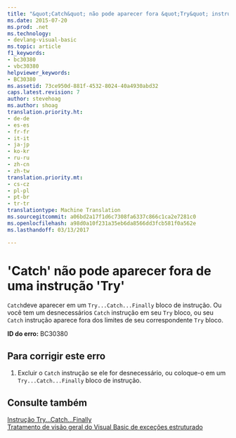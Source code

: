 ```yaml
---
title: "&quot;Catch&quot; não pode aparecer fora &quot;Try&quot; instrução | Documentos do Microsoft"
ms.date: 2015-07-20
ms.prod: .net
ms.technology:
- devlang-visual-basic
ms.topic: article
f1_keywords:
- bc30380
- vbc30380
helpviewer_keywords:
- BC30380
ms.assetid: 73ce950d-881f-4532-8024-40a4930abd32
caps.latest.revision: 7
author: stevehoag
ms.author: shoag
translation.priority.ht:
- de-de
- es-es
- fr-fr
- it-it
- ja-jp
- ko-kr
- ru-ru
- zh-cn
- zh-tw
translation.priority.mt:
- cs-cz
- pl-pl
- pt-br
- tr-tr
translationtype: Machine Translation
ms.sourcegitcommit: a06bd2a17f1d6c7308fa6337c866c1ca2e7281c0
ms.openlocfilehash: a98d0a10f231a35eb6da8566dd3fcb581f0a562e
ms.lasthandoff: 03/13/2017

---
```

# <a name="39catch39-cannot-appear-outside-a-39try39-statement"></a>'Catch' não pode aparecer fora de uma instrução 'Try'
`Catch`deve aparecer em um `Try...Catch...Finally` bloco de instrução. Ou você tem um desnecessários `Catch` instrução em seu `Try` bloco, ou seu `Catch` instrução aparece fora dos limites de seu correspondente `Try` bloco.  
  
 **ID do erro:** BC30380  
  
## <a name="to-correct-this-error"></a>Para corrigir este erro  
  
1.  Excluir o `Catch` instrução se ele for desnecessário, ou coloque-o em um `Try...Catch...Finally` bloco de instrução.  
  
## <a name="see-also"></a>Consulte também  
 [Instrução Try...Catch...Finally](../../visual-basic/language-reference/statements/try-catch-finally-statement.md)   
 [Tratamento de visão geral do Visual Basic de exceções estruturado](http://msdn.microsoft.com/en-us/bb81af80-a735-4873-9711-6151a48e418a)
